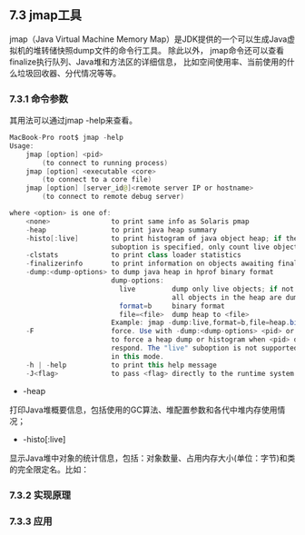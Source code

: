 ## 7.3 jmap工具

jmap（Java Virtual Machine Memory Map）是JDK提供的一个可以生成Java虚拟机的堆转储快照dump文件的命令行工具。
除此以外， jmap命令还可以查看finalize执行队列、Java堆和方法区的详细信息，
比如空间使用率、当前使用的什么垃圾回收器、分代情况等等。

### 7.3.1 命令参数

其用法可以通过jmap -help来查看。
```java
MacBook-Pro root$ jmap -help
Usage:
    jmap [option] <pid>
        (to connect to running process)
    jmap [option] <executable <core>
        (to connect to a core file)
    jmap [option] [server_id@]<remote server IP or hostname>
        (to connect to remote debug server)

where <option> is one of:
    <none>               to print same info as Solaris pmap
    -heap                to print java heap summary
    -histo[:live]        to print histogram of java object heap; if the "live"
                         suboption is specified, only count live objects
    -clstats             to print class loader statistics
    -finalizerinfo       to print information on objects awaiting finalization
    -dump:<dump-options> to dump java heap in hprof binary format
                         dump-options:
                           live         dump only live objects; if not specified,
                                        all objects in the heap are dumped.
                           format=b     binary format
                           file=<file>  dump heap to <file>
                         Example: jmap -dump:live,format=b,file=heap.bin <pid>
    -F                   force. Use with -dump:<dump-options> <pid> or -histo
                         to force a heap dump or histogram when <pid> does not
                         respond. The "live" suboption is not supported
                         in this mode.
    -h | -help           to print this help message
    -J<flag>             to pass <flag> directly to the runtime system
```

+ -heap

打印Java堆概要信息，包括使用的GC算法、堆配置参数和各代中堆内存使用情况；

+ -histo[:live]

显示Java堆中对象的统计信息，包括：对象数量、占用内存大小(单位：字节)和类的完全限定名。比如：


### 7.3.2 实现原理


### 7.3.3 应用
